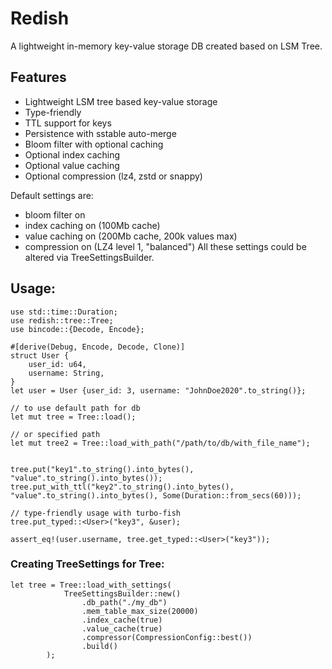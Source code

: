 # Redish

A lightweight in-memory key-value storage DB created based on LSM Tree.

## Features

- Lightweight LSM tree based key-value storage 
- Type-friendly
- TTL support for keys
- Persistence with sstable auto-merge
- Bloom filter with optional caching
- Optional index caching
- Optional value caching
- Optional compression (lz4, zstd or snappy)

Default settings are:
- bloom filter on
- index caching on (100Mb cache)
- value caching on (200Mb cache, 200k values max)
- compression on (LZ4 level 1, "balanced")
All these settings could be altered via TreeSettingsBuilder.

## Usage:

```
use std::time::Duration;
use redish::tree::Tree;
use bincode::{Decode, Encode};

#[derive(Debug, Encode, Decode, Clone)]
struct User {
    user_id: u64,
    username: String,
}
let user = User {user_id: 3, username: "JohnDoe2020".to_string()};

// to use default path for db 
let mut tree = Tree::load();

// or specified path
let mut tree2 = Tree::load_with_path("/path/to/db/with_file_name");


tree.put("key1".to_string().into_bytes(), "value".to_string().into_bytes());
tree.put_with_ttl("key2".to_string().into_bytes(), "value".to_string().into_bytes(), Some(Duration::from_secs(60)));

// type-friendly usage with turbo-fish
tree.put_typed::<User>("key3", &user);

assert_eq!(user.username, tree.get_typed::<User>("key3"));
```
### Creating TreeSettings for Tree:
```
let tree = Tree::load_with_settings(
            TreeSettingsBuilder::new()
                .db_path("./my_db")
                .mem_table_max_size(20000)
                .index_cache(true)
                .value_cache(true)
                .compressor(CompressionConfig::best())
                .build()
        );
```
